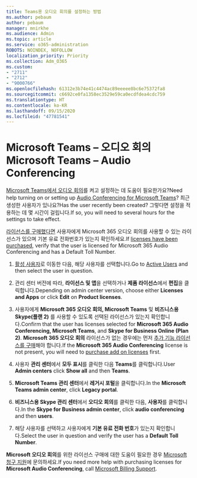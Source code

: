 ```yaml
---
title: Teams용 오디오 회의를 설정하는 방법
ms.author: pebaum
author: pebaum
manager: mnirkhe
ms.audience: Admin
ms.topic: article
ms.service: o365-administration
ROBOTS: NOINDEX, NOFOLLOW
localization_priority: Priority
ms.collection: Adm_O365
ms.custom:
- "2711"
- "2712"
- "9000766"
ms.openlocfilehash: 61312e3b74e41c4474ac89eeeee8bc6e75372fa8
ms.sourcegitcommit: c6692ce0fa1358ec3529e59ca0ecdfdea4cdc759
ms.translationtype: HT
ms.contentlocale: ko-KR
ms.lasthandoff: 09/15/2020
ms.locfileid: "47781541"
---
```

# <a name="microsoft-teams--audio-conferencing"></a><span data-ttu-id="958a5-102">Microsoft Teams – 오디오 회의</span><span class="sxs-lookup"><span data-stu-id="958a5-102">Microsoft Teams – Audio Conferencing</span></span>

<span data-ttu-id="958a5-103">[Microsoft Teams에서 오디오 회의](https://docs.microsoft.com/microsoftteams/set-up-audio-conferencing-in-teams)를 켜고 설정하는 데 도움이 필요한가요?</span><span class="sxs-lookup"><span data-stu-id="958a5-103">Need help turning on or setting up [Audio Conferencing for Microsoft Teams](https://docs.microsoft.com/microsoftteams/set-up-audio-conferencing-in-teams)?</span></span>  <span data-ttu-id="958a5-104">최근 생성한 사용자가 있나요?</span><span class="sxs-lookup"><span data-stu-id="958a5-104">Has the user recently been created?</span></span> <span data-ttu-id="958a5-105">그렇다면 설정을 적용하는 데 몇 시간이 걸립니다.</span><span class="sxs-lookup"><span data-stu-id="958a5-105">If so, you will need to several hours for the settings to take effect.</span></span>

<span data-ttu-id="958a5-106">[라이선스를 구매했다면](https://docs.microsoft.com/microsoftteams/set-up-audio-conferencing-in-teams#step-2-get-and-assign-licenses) 사용자에게 Microsoft 365 오디오 회의를 사용할 수 있는 라이선스가 있으며 기본 유료 전화번호가 있는지 확인하세요.</span><span class="sxs-lookup"><span data-stu-id="958a5-106">If [licenses have been purchased](https://docs.microsoft.com/microsoftteams/set-up-audio-conferencing-in-teams#step-2-get-and-assign-licenses), verify that the user is licensed for Microsoft 365 Audio Conferencing and has a Default Toll Number.</span></span>

1. <span data-ttu-id="958a5-107">[활성 사용자](https://admin.microsoft.com/Adminportal/Home?source=applauncher#/users)로 이동한 다음, 해당 사용자를 선택합니다.</span><span class="sxs-lookup"><span data-stu-id="958a5-107">Go to [Active Users](https://admin.microsoft.com/Adminportal/Home?source=applauncher#/users) and then select the user in question.</span></span>

2. <span data-ttu-id="958a5-108">관리 센터 버전에 따라, **라이선스 및 앱**을 선택하거나 **제품 라이선스**에서 **편집**을 클릭합니다.</span><span class="sxs-lookup"><span data-stu-id="958a5-108">Depending on admin center version, choose either **Licenses and Apps** or click **Edit** on **Product licenses**.</span></span>

3. <span data-ttu-id="958a5-109">사용자에게 **Microsoft 365 오디오 회의, Microsoft Teams** 및 **비즈니스용 Skype(플랜 2)** 를 사용할 수 있도록 선택된 라이선스가 있는지 확인합니다.</span><span class="sxs-lookup"><span data-stu-id="958a5-109">Confirm that the user has licenses selected for **Microsoft 365 Audio Conferencing, Microsoft Teams**, and **Skype for Business Online (Plan 2)**.</span></span> <span data-ttu-id="958a5-110">**Microsoft 365 오디오 회의** 라이선스가 없는 경우에는 먼저 [추가 기능 라이선스를 구매](https://docs.microsoft.com/microsoftteams/teams-add-on-licensing/microsoft-teams-add-on-licensing?tabs=small-business)해야 합니다.</span><span class="sxs-lookup"><span data-stu-id="958a5-110">If the **Microsoft 365 Audio Conferencing** license is not present, you will need to [purchase add on licenses](https://docs.microsoft.com/microsoftteams/teams-add-on-licensing/microsoft-teams-add-on-licensing?tabs=small-business) first.</span></span>

4. <span data-ttu-id="958a5-111">사용자 **관리 센터**에서 **모두 표시**를 클릭한 다음 **Teams**를 클릭합니다.</span><span class="sxs-lookup"><span data-stu-id="958a5-111">User **Admin centers** click **Show all** and then **Teams**.</span></span>

5. <span data-ttu-id="958a5-112">**Microsoft Teams 관리 센터**에서 **레거시 포털**을 클릭합니다.</span><span class="sxs-lookup"><span data-stu-id="958a5-112">In the **Microsoft Teams admin center**, click **Legacy portal**.</span></span>

6. <span data-ttu-id="958a5-113">**비즈니스용 Skype 관리 센터**에서 **오디오 회의**를 클릭한 다음, **사용자**를 클릭합니다.</span><span class="sxs-lookup"><span data-stu-id="958a5-113">In the **Skype for Business admin center**, click **audio conferencing** and then **users**.</span></span>

7. <span data-ttu-id="958a5-114">해당 사용자를 선택하고 사용자에게 **기본 유료 전화 번호**가 있는지 확인합니다.</span><span class="sxs-lookup"><span data-stu-id="958a5-114">Select the user in question and verify the user has a **Default Toll Number**.</span></span>

<span data-ttu-id="958a5-115">**Microsoft 오디오 회의**를 위한 라이선스 구매에 대한 도움이 필요한 경우 [Microsoft 청구 지원](https://docs.microsoft.com/microsoft-365/admin/contact-support-for-business-products?view=o365-worldwide#phone-support)에 문의하세요.</span><span class="sxs-lookup"><span data-stu-id="958a5-115">If you need more help with purchasing licenses for **Microsoft Audio Conferencing**, call [Microsoft Billing Support](https://docs.microsoft.com/microsoft-365/admin/contact-support-for-business-products?view=o365-worldwide#phone-support).</span></span>
